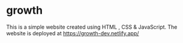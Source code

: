 # growth
This is a simple website created using HTML , CSS & JavaScript.
The website is deployed at https://growth-dev.netlify.app/

